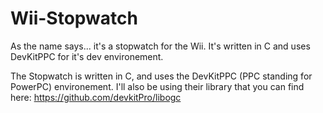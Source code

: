 # Wii-Stopwatch
As the name says... it's a stopwatch for the Wii. It's written in C and uses DevKitPPC for it's dev environement.

The Stopwatch is written in C, and uses the DevKitPPC (PPC standing for PowerPC) environement. I'll also be using their library that you can find here: https://github.com/devkitPro/libogc
